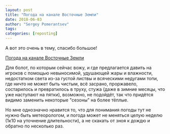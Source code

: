 ```yaml
---
layout: post
title: "Погода на канале Восточные Земли"
date: 2018-06-03
author: "Sergey Pomerantsev"
tags:
categories: [reposting]
---
```


А вот это очень в тему, спасибо большое!

[Погода на канале Восточные Земли](https://eastern-lands.blogspot.com/2018/06/blog-post.html)

Для болот, по которым сейчас вожу, и где предлагается давить на игроков с помощью невыносимой, удушающей жары и влажности, недостатком света из-за густой листвы и всяческими недугами топи, где ничто не может быть чистым, всё засрано, проржавело, состарилось и превратилось в труху, стужа (даже в зимние месяцы, что уже наступают на пятки), возможно, не подойдёт, так что придётся видимо заменить некоторые "сезоны" на более тёплые.

Но мне однозначно нравится то, что для понимания погоды тут не нужно быть метеорологом, и погода может не меняться целую неделю (1к10 на уточнение длительности), а не скакать от зноя к дождю и обратно по несколько раз.

